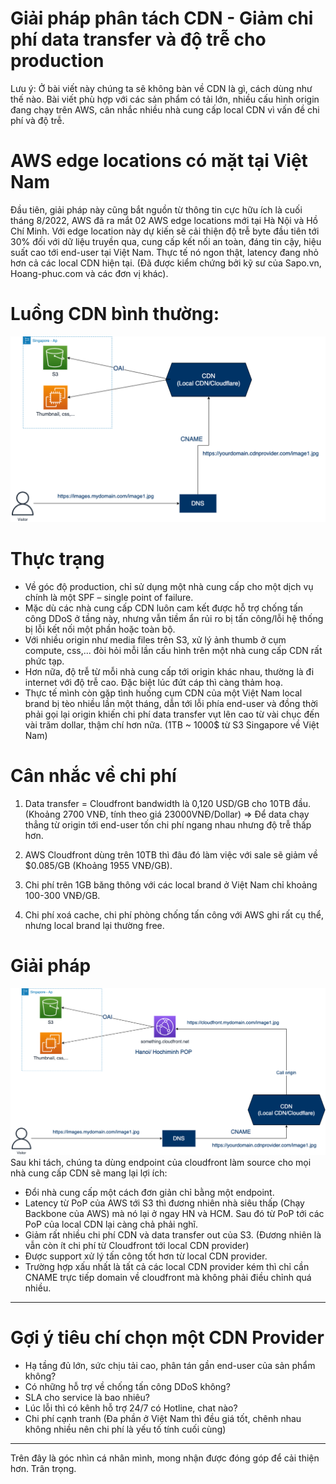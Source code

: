# Giải pháp phân tách CDN - Giảm chi phí data transfer và độ trễ cho production

Lưu ý: Ở bài viết này chúng ta sẽ không bàn về CDN là gì, cách dùng như thế nào. 
Bài viết phù hợp với các sản phẩm có tải lớn, nhiều cấu hình origin đang chạy trên AWS, cân nhắc nhiều nhà cung cấp local CDN vì vấn đề chi phí và độ trễ.

# AWS edge locations có mặt tại Việt Nam
Đầu tiên, giải pháp này cũng bắt nguồn từ thông tin cực hữu ích là cuối tháng 8/2022, AWS đã ra mắt 02 AWS edge locations mới tại Hà Nội và Hồ Chí Minh.
Với edge location này dự kiến sẽ cải thiện độ trễ byte đầu tiên tới 30% đối với dữ liệu truyền qua, cung cấp kết nối an toàn, đáng tin cậy, hiệu suất cao tới end-user tại Việt Nam.
Thực tế nó ngon thật, latency đang nhỏ hơn cả các local CDN hiện tại. (Đã được kiểm chứng bởi kỹ sư của Sapo.vn, Hoang-phuc.com và các đơn vị khác).

# Luồng CDN bình thường:

![alt text](https://github.com/mrphuongbn/decouple-cdn/blob/main/normal-cdn-aws.png?raw=true)

# Thực trạng
- Về góc độ production, chỉ sử dụng một nhà cung cấp cho một dịch vụ chính là một SPF – single point of failure. 
- Mặc dù các nhà cung cấp CDN luôn cam kết được hỗ trợ chống tấn công DDoS ở tầng này, nhưng vẫn tiềm ẩn rủi ro bị tấn công/lỗi hệ thống bị lỗi kết nối một phần hoặc toàn bộ.
- Với nhiều origin như media files trên S3, xử lý ảnh thumb ở cụm compute, css,...  đòi hỏi mỗi lần cấu hình trên một nhà cung cấp CDN rất phức tạp.
- Hơn nữa, độ trễ từ mỗi nhà cung cấp tới origin khác nhau, thường là đi internet với độ trễ cao. Đặc biệt lúc đứt cáp thì càng thảm hoạ.
- Thực tế mình còn gặp tình huống cụm CDN của một Việt Nam local brand bị tèo nhiều lần một tháng, dẫn tới lỗi phía end-user và đồng thời phải gọi lại origin khiến chi phí data transfer vụt lên cao từ vài chục đến vài trăm dollar, thậm chí hơn nữa. (1TB ~ 1000$ từ S3 Singapore về Việt Nam)


# Cân nhắc về chi phí
1. Data transfer = Cloudfront bandwidth là 0,120 USD/GB cho 10TB đầu.(Khoảng 2700 VNĐ, tính theo giá 23000VNĐ/Dollar)
=> Để data chạy thẳng từ origin tới end-user tốn chi phí ngang nhau nhưng độ trễ thấp hơn.

2. AWS Cloudfront dùng trên 10TB thì đâu đó làm việc với sale sẽ giảm về $0.085/GB (Khoảng 1955 VNĐ/GB).

3. Chi phí trên 1GB băng thông với các local brand ở Việt Nam chỉ khoảng 100-300 VNĐ/GB.

4. Chi phí xoá cache, chi phí phòng chống tấn công với AWS ghi rất cụ thể, nhưng local brand lại thường free.

# Giải pháp
![alt text](https://github.com/mrphuongbn/decouple-cdn/blob/main/cdn-solution.png?raw=true)
Sau khi tách, chúng ta dùng endpoint của cloudfront làm source cho mọi nhà cung cấp CDN sẽ mang lại lợi ích:
- Đổi nhà cung cấp một cách đơn giản chỉ bằng một endpoint.
- Latency từ PoP của AWS tới S3 thì đương nhiên nhà siêu thấp (Chạy Backbone của AWS) mà nó lại ở ngay HN và HCM. Sau đó từ PoP tới các PoP của local CDN lại càng chả phải nghĩ.
- Giảm rất nhiều chi phí CDN và data transfer out của S3. (Đương nhiên là vẫn còn ít chi phí từ Cloudfront tới local CDN provider)
- Được support xử lý tấn công tốt hơn từ local CDN provider.
- Trường hợp xấu nhất là tất cả các local CDN provider kém thì chỉ cần CNAME trực tiếp domain về cloudfront mà không phải điều chỉnh quá nhiều.

----
# Gợi ý tiêu chí chọn một CDN Provider
- Hạ tầng đủ lớn, sức chịu tải cao, phân tán gần end-user của sản phẩm không?
- Có những hỗ trợ về chống tấn công DDoS không?
- SLA cho service là bao nhiêu?
- Lúc lỗi thì có kênh hỗ trợ 24/7 có Hotline, chat nào?
- Chi phí cạnh tranh (Đa phần ở Việt Nam thì đều giá tốt, chênh nhau không nhiều nên chi phí là yếu tố tính cuối cùng)

---------
Trên đây là góc nhìn cá nhân mình, mong nhận được đóng góp để cải thiện hơn.
Trân trọng.
